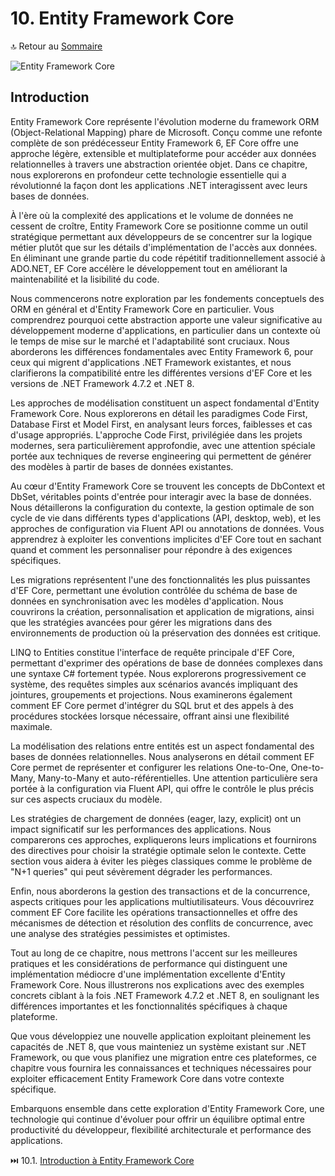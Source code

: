 # 10. Entity Framework Core

🔝 Retour au [Sommaire](/SOMMAIRE.md)

![Entity Framework Core](https://via.placeholder.com/800x200?text=Entity+Framework+Core)

## Introduction

Entity Framework Core représente l'évolution moderne du framework ORM (Object-Relational Mapping) phare de Microsoft. Conçu comme une refonte complète de son prédécesseur Entity Framework 6, EF Core offre une approche légère, extensible et multiplateforme pour accéder aux données relationnelles à travers une abstraction orientée objet. Dans ce chapitre, nous explorerons en profondeur cette technologie essentielle qui a révolutionné la façon dont les applications .NET interagissent avec leurs bases de données.

À l'ère où la complexité des applications et le volume de données ne cessent de croître, Entity Framework Core se positionne comme un outil stratégique permettant aux développeurs de se concentrer sur la logique métier plutôt que sur les détails d'implémentation de l'accès aux données. En éliminant une grande partie du code répétitif traditionnellement associé à ADO.NET, EF Core accélère le développement tout en améliorant la maintenabilité et la lisibilité du code.

Nous commencerons notre exploration par les fondements conceptuels des ORM en général et d'Entity Framework Core en particulier. Vous comprendrez pourquoi cette abstraction apporte une valeur significative au développement moderne d'applications, en particulier dans un contexte où le temps de mise sur le marché et l'adaptabilité sont cruciaux. Nous aborderons les différences fondamentales avec Entity Framework 6, pour ceux qui migrent d'applications .NET Framework existantes, et nous clarifierons la compatibilité entre les différentes versions d'EF Core et les versions de .NET Framework 4.7.2 et .NET 8.

Les approches de modélisation constituent un aspect fondamental d'Entity Framework Core. Nous explorerons en détail les paradigmes Code First, Database First et Model First, en analysant leurs forces, faiblesses et cas d'usage appropriés. L'approche Code First, privilégiée dans les projets modernes, sera particulièrement approfondie, avec une attention spéciale portée aux techniques de reverse engineering qui permettent de générer des modèles à partir de bases de données existantes.

Au cœur d'Entity Framework Core se trouvent les concepts de DbContext et DbSet, véritables points d'entrée pour interagir avec la base de données. Nous détaillerons la configuration du contexte, la gestion optimale de son cycle de vie dans différents types d'applications (API, desktop, web), et les approches de configuration via Fluent API ou annotations de données. Vous apprendrez à exploiter les conventions implicites d'EF Core tout en sachant quand et comment les personnaliser pour répondre à des exigences spécifiques.

Les migrations représentent l'une des fonctionnalités les plus puissantes d'EF Core, permettant une évolution contrôlée du schéma de base de données en synchronisation avec les modèles d'application. Nous couvrirons la création, personnalisation et application de migrations, ainsi que les stratégies avancées pour gérer les migrations dans des environnements de production où la préservation des données est critique.

LINQ to Entities constitue l'interface de requête principale d'EF Core, permettant d'exprimer des opérations de base de données complexes dans une syntaxe C# fortement typée. Nous explorerons progressivement ce système, des requêtes simples aux scénarios avancés impliquant des jointures, groupements et projections. Nous examinerons également comment EF Core permet d'intégrer du SQL brut et des appels à des procédures stockées lorsque nécessaire, offrant ainsi une flexibilité maximale.

La modélisation des relations entre entités est un aspect fondamental des bases de données relationnelles. Nous analyserons en détail comment EF Core permet de représenter et configurer les relations One-to-One, One-to-Many, Many-to-Many et auto-référentielles. Une attention particulière sera portée à la configuration via Fluent API, qui offre le contrôle le plus précis sur ces aspects cruciaux du modèle.

Les stratégies de chargement de données (eager, lazy, explicit) ont un impact significatif sur les performances des applications. Nous comparerons ces approches, expliquerons leurs implications et fournirons des directives pour choisir la stratégie optimale selon le contexte. Cette section vous aidera à éviter les pièges classiques comme le problème de "N+1 queries" qui peut sévèrement dégrader les performances.

Enfin, nous aborderons la gestion des transactions et de la concurrence, aspects critiques pour les applications multiutilisateurs. Vous découvrirez comment EF Core facilite les opérations transactionnelles et offre des mécanismes de détection et résolution des conflits de concurrence, avec une analyse des stratégies pessimistes et optimistes.

Tout au long de ce chapitre, nous mettrons l'accent sur les meilleures pratiques et les considérations de performance qui distinguent une implémentation médiocre d'une implémentation excellente d'Entity Framework Core. Nous illustrerons nos explications avec des exemples concrets ciblant à la fois .NET Framework 4.7.2 et .NET 8, en soulignant les différences importantes et les fonctionnalités spécifiques à chaque plateforme.

Que vous développiez une nouvelle application exploitant pleinement les capacités de .NET 8, que vous mainteniez un système existant sur .NET Framework, ou que vous planifiez une migration entre ces plateformes, ce chapitre vous fournira les connaissances et techniques nécessaires pour exploiter efficacement Entity Framework Core dans votre contexte spécifique.

Embarquons ensemble dans cette exploration d'Entity Framework Core, une technologie qui continue d'évoluer pour offrir un équilibre optimal entre productivité du développeur, flexibilité architecturale et performance des applications.

⏭️ 10.1. [Introduction à Entity Framework Core](/10-entity-framework-core/10-1-introduction-a-entity-framework-core.md)
